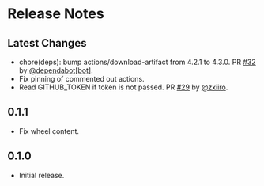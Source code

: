 # Release Notes

## Latest Changes

* chore(deps): bump actions/download-artifact from 4.2.1 to 4.3.0. PR [#32](https://github.com/eclipse-csi/octopin/pull/32) by [@dependabot[bot]](https://github.com/apps/dependabot).
* Fix pinning of commented out actions.
* Read GITHUB_TOKEN if token is not passed. PR [#29](https://github.com/eclipse-csi/octopin/pull/29) by [@zxiiro](https://github.com/zxiiro).

## 0.1.1

* Fix wheel content.

## 0.1.0

* Initial release.
